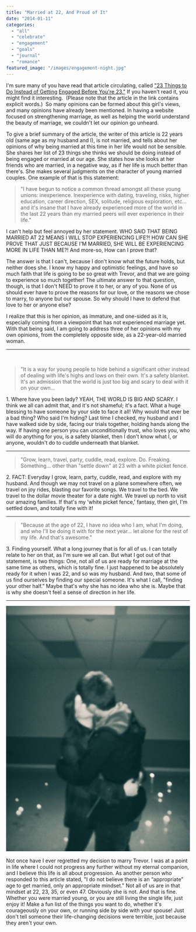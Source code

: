 ```yaml
---
title: "Married at 22, And Proud of It"
date: "2014-01-11"
categories: 
  - "all"
  - "celebrate"
  - "engagement"
  - "goals"
  - "journal"
  - "romance"
featured_image: "/images/engagement-night.jpg"
---
```


I'm sure many of you have read that article circulating, called ["23 Things to Do Instead of Getting](http://wanderonwards.com/2013/12/30/23-things-to-do-instead-of-getting-engaged-before-youre-23/) [Engaged Before You're 23."](http://wanderonwards.com/2013/12/30/23-things-to-do-instead-of-getting-engaged-before-youre-23/) If you haven't read it, you might find it interesting.  (Please note that the article in the link contains explicit words.)  So many opinions can be formed about this girl's views, and many opinions have already been mentioned. In having a website focused on strengthening marriage, as well as helping the world understand the beauty of marriage, we couldn't let our opinion go unheard.

To give a brief summary of the article, the writer of this article is 22 years old (same age as my husband and I), is not married, and tells about her opinions of why being married at this time in her life would not be sensible. She shares her list of 23 things she thinks we should be doing instead of being engaged or married at our age. She states how she looks at her friends who are married, in a negative way, as if her life is much better than there's. She makes several judgments on the character of young married couples. One example of that is this statement:

> "I have begun to notice a common thread amongst all these young unions: inexperience. Inexperience with dating, traveling, risks, higher education, career direction, SEX, solitude, religious exploration, etc... and it's insane that I have already experienced more of the world in the last 22 years than my married peers will ever experience in their life."

I can't help but feel annoyed by her statement. WHO SAID THAT BEING MARRIED AT 22 MEANS I WILL STOP EXPERIENCING LIFE?! HOW CAN SHE PROVE THAT JUST BECAUSE I'M MARRIED, SHE WILL BE EXPERIENCING MORE IN LIFE THAN ME?! And more-so, How can I prove that?

The answer is that I can't, because I don't know what the future holds, but neither does she. I know my happy and optimistic feelings, and have so much faith that life is going to be so great with Trevor, and that we are going to experience so much together! The ultimate answer to that question, though, is that I don't NEED to prove it to her, or any of you. None of us should ever have to prove the reasons for our love, or the reasons we chose to marry, to anyone but our spouse. So why should I have to defend that love to her or anyone else?

I realize that this is her opinion, as immature, and one-sided as it is, especially coming from a viewpoint that has not experienced marriage yet. With that being said, I am going to address three of her opinions with my own opinions, from the completely opposite side, as a 22-year-old married woman.

* * *

 

> "It is a way for young people to hide behind a significant other instead of dealing with life's highs and lows on their own. It's a safety blanket. It's an admission that the world is just too big and scary to deal with it on your own...

1\. Where have you been lady? YEAH, THE WORLD IS BIG AND SCARY. I think we all can admit that, and it's not shameful; it's a fact. What a huge blessing to have someone by your side to face it all! Why would that ever be a bad thing? Who said I'm hiding? Last time I checked, my husband and I have walked side by side, facing our trials together, holding hands along the way. If having one person you can unconditionally trust, who loves you, who will do anything for you, is a safety blanket, then I don't know what I, or anyone, wouldn't do to cuddle underneath that blanket.

* * *

> "Grow, learn, travel, party, cuddle, read, explore. Do. Freaking. Something... other than "settle down" at 23 with a white picket fence.

2\. FACT: Everyday I grow, learn, party, cuddle, read, and explore with my husband. And though we may not travel on a plane somewhere often, we travel on joy rides, blasting our favorite songs. We travel to the bed. We travel to the dollar movie theater for a date night. We travel up north to visit our amazing families. If that's my 'white picket fence,' fantasy, then girl, I'm settled down, and totally fine with it!

* * *

> "Because at the age of 22, I have no idea who I am, what I'm doing, and who I'll be doing it with for the next year... let alone for the rest of my life. And that's awesome."

3\. Finding yourself. What a long journey that is for all of us. I can totally relate to her on that, as I'm sure we all can. But what I got out of that statement, is two things: One, not all of us are ready for marriage at the same time as others, which is totally fine. I just happened to be absolutely ready for it when I was 22, and so was my husband. And two, that some of us find ourselves by finding our special someone. It's what I call, "finding your other half." Maybe that's why she has no idea who she is. Maybe that is why she doesn't feel a sense of direction in her life.

* * *

![sacrifices in marriage, marriage, making sacrifices in relationships, marriage tips, marriage advice, marriage help, engagement, cute engagement pictures, vintage ring, getting engaged story, freshly married, relationship goals, married at 22, married at 22 and proud of it, young marriage](/images/Engagement_-_Kiss.jpg)

Not once have I ever regretted my decision to marry Trevor. I was at a point in life where I could not progress any further without my eternal companion, and I believe this life is all about progression. As another person who responded to this article stated, "I do not believe there is an “appropriate” age to get married, only an appropriate mindset." Not all of us are in that mindset at 22, 23, 35, or even 47. Obviously she is not. And that is fine. Whether you were married young, or you are still living the single life, just enjoy it! Make a fun list of the things you want to do, whether it's courageously on your own, or running side by side with your spouse! Just don't tell someone their life-changing decisions were terrible, just because they aren't your own.
